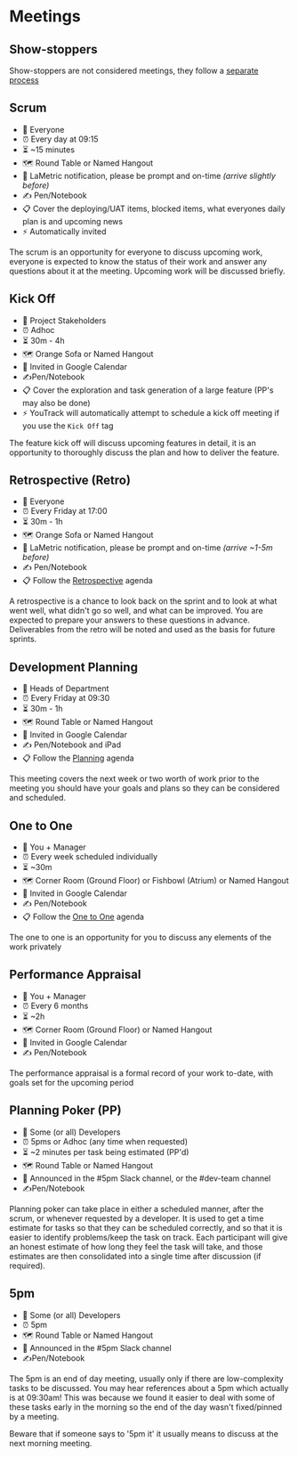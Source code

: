 # Meetings

## Show-stoppers

Show-stoppers are not considered meetings, they follow a [separate process](showstopper.md)

## Scrum
* 👩 Everyone 
* ⏰ Every day at 09:15
* ⏳ ~15 minutes
* 🗺 Round Table or Named Hangout
* 📣 LaMetric notification, please be prompt and on-time _(arrive slightly before)_
* ✍️  Pen/Notebook
* 📋 Cover the deploying/UAT items, blocked items, what everyones daily plan is and upcoming news
* ⚡ Automatically invited

The scrum is an opportunity for everyone to discuss upcoming work, everyone is expected to know the status of their work
and answer any questions about it at the meeting. Upcoming work will be discussed briefly.

## Kick Off
* 👩 Project Stakeholders 
* ⏰ Adhoc
* ⏳ 30m - 4h
* 🗺 Orange Sofa or Named Hangout
* 📣 Invited in Google Calendar 
* ✍️Pen/Notebook
* 📋 Cover the exploration and task generation of a large feature (PP's may also be done)
* ⚡ YouTrack will automatically attempt to schedule a kick off meeting if you use the `Kick Off` tag

The feature kick off will discuss upcoming features in detail, it is an opportunity to thoroughly discuss the plan and
how to deliver the feature. 

## Retrospective (Retro)
* 👩 Everyone 
* ⏰ Every Friday at 17:00
* ⏳ 30m - 1h
* 🗺 Orange Sofa or Named Hangout
* 📣 LaMetric notification, please be prompt and on-time _(arrive ~1-5m before)_
* ✍️  Pen/Notebook
* 📋 Follow the [Retrospective](retrospective.md) agenda

A retrospective is a chance to look back on the sprint and to look at what went well, what didn't go so well, and what
can be improved. You are expected to prepare your answers to these questions in advance. Deliverables from the retro
will be noted and used as the basis for future sprints.

## Development Planning
* 👩 Heads of Department 
* ⏰ Every Friday at 09:30
* ⏳ 30m - 1h
* 🗺 Round Table or Named Hangout
* 📣 Invited in Google Calendar
* ✍️  Pen/Notebook and iPad
* 📋 Follow the [Planning](planning.md) agenda

This meeting covers the next week or two worth of work prior to the meeting you should have your
goals and plans so they can be considered and scheduled.

## One to One
* 👩 You + Manager
* ⏰ Every week scheduled individually
* ⏳ ~30m
* 🗺 Corner Room (Ground Floor) or Fishbowl (Atrium) or Named Hangout
* 📣 Invited in Google Calendar
* ✍️  Pen/Notebook
* 📋 Follow the [One to One](one2one.md) agenda

The one to one is an opportunity for you to discuss any elements of the work privately

## Performance Appraisal
* 👩 You + Manager
* ⏰ Every 6 months
* ⏳ ~2h
* 🗺 Corner Room (Ground Floor) or Named Hangout
* 📣 Invited in Google Calendar
* ✍️  Pen/Notebook

The performance appraisal is a formal record of your work to-date, with goals set for the upcoming period

## Planning Poker (PP)
* 👩 Some (or all) Developers
* ⏰ 5pms or Adhoc (any time when requested)
* ⏳ ~2 minutes per task being estimated (PP'd)
* 🗺 Round Table or Named Hangout
* 📣 Announced in the #5pm Slack channel, or the #dev-team channel
* ✍️Pen/Notebook

Planning poker can take place in either a scheduled manner, after the scrum, or whenever requested by a developer. It
is used to get a time estimate for tasks so that they can be scheduled correctly, and so that it is easier to
identify problems/keep the task on track. Each participant will give an honest estimate of how long they feel the
 task will take, and those estimates are then consolidated into a single time after discussion (if required).

## 5pm
* 👩 Some (or all) Developers
* ⏰ 5pm
* 🗺 Round Table or Named Hangout
* 📣 Announced in the #5pm Slack channel
* ✍️Pen/Notebook

The 5pm is an end of day meeting, usually only if there are low-complexity tasks to be discussed. You may hear
 references about a 5pm which actually is at 09:30am! This was because we found it easier to deal with some of these
  tasks early in the morning so the end of the day wasn't fixed/pinned by a meeting. 
  
  Beware that if someone says to '5pm it' it usually means to discuss at the next morning meeting.
